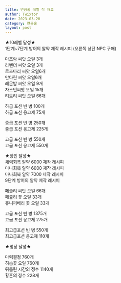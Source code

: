 ```yaml
---
title: 연금술 레벨 작 재료
author: Twixtor
date: 2023-03-20
category: 연금술
layout: post
---
```

★10레벨 달성★  
1단계~7단계 방어의 알약 제작 레시피 (오른쪽 상단 NPC 구매)  

마조람 씨앗 오일 3개  
라벤더 씨앗 오일 3개  
로즈마리 씨앗 오일6개  
만다린 씨앗 오일6개  
레몬밤 씨앗 오일 9개  
자스민씨앗 오일 15개  
티트리 씨앗 오일 66개  

하급 포션 빈 병 100개  
하급 포션 응고제 75개  

중급 포션 빈 병 250개  
중급 포션 응고제 225개  

고급 포션 빈 병 550개  
고급 포션 응고제 550개  



★장인 달성★  
체력회복 알약 6000 제작 레시피  
마나회복 알약 6000 제작 레시피  
마나회복 알약 7000 제작 레시피  
9단계 방어의 알약 제작 레시피  


페츌리 씨앗 오일 66개  
페츌리 꽃 오일 33개  
쥬니퍼베리 꽃 오일 33개  

고급 포션 빈 병 1375개  
고급 포션 응고제 275개  

최고급포션 빈 병 550개  
최고급포션 응고제 110개  



★명장 달성★  

마력결정 760개  
히솝꽃 오일 760개  
뒤틀린 시간의 정수 1140개  
황혼의 정수 228개  
